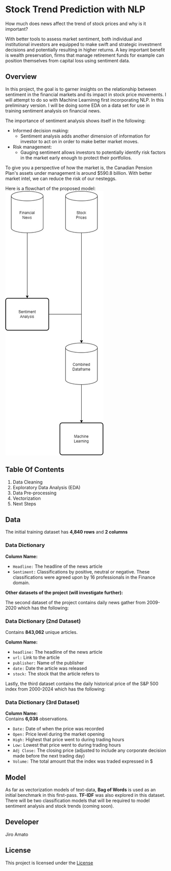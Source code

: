 # **Stock Trend Prediction with NLP**
How much does news affect the trend of stock prices and why is it important?

With better tools to assess market sentiment, both individual and institutional investors are equipped to make swift and strategic investment decisions and potentially resulting in higher returns. A key important benefit is wealth preservation, firms that manage retirement funds for example can position themselves from capital loss using sentiment data.


## **Overview**
In this project, the goal is to garner insights on the relationship between sentiment in the financial markets and its impact in stock price movements. I will attempt to do so with Machine Learninng first incorporating NLP. In this preliminary version. I will be doing some EDA on a data set for use in training sentiment analysis on financial news.

The importance of sentiment analysis shows itself in the following:
- Informed decision making:
  - Sentiment analysis adds another dimension of information for investor to act on in order to make better market moves.
- Risk management:
  - Gauging sentiment allows investors to potentially identify risk factors in the market early enough to protect their portfolios.
 
To give you a perspective of how the market is, the Canadian Pension Plan's assets under management is around $590.8 billion. With better market intel, we can reduce the risk of our nesteggs.

Here is a flowchart of the proposed model:<br>
![image](/docs/figures/flowchart.jpg)


## **Table Of Contents**
1. Data Cleaning
2. Exploratory Data Analysis (EDA)
3. Data Pre-processing
4. Vectorization
5. Next Steps     


## **Data**
The initial training dataset has **4,840 rows** and **2 columns**

### Data Dictionary

**Column Name:**   

- `Headline:` The headline of the news article
- `Sentiment:` Classifications by positive, neutral or negative. These classifications were agreed upon by 16 professionals in the Finance domain.

**Other datasets of the project (will investigate further):**

The second dataset of the project contains daily news gather from 2009-2020 which has the following:

### Data Dictionary (2nd Dataset)
Contains **843,062** unique articles.

**Column Name:**   

- `headline:` The headline of the news article
- `url:` Link to the article
- `publisher:` Name of the publisher
- `date:` Date the article was released
- `stock:` The stock that the article refers to

Lastly, the third dataset contains the daily historical price of the S&P 500 index from 2000-2024 which has the following:

### Data Dictionary (3rd Dataset)

**Column Name:**   
Contains **6,038** observations.

- `Date:` Date of when the price was recorded
- `Open:` Price level during the market opening
- `High:` Highest that price went to during trading hours
- `Low:` Lowest that price went to during trading hours
- `Adj Close:` The closing price (adjusted to include any corporate decision made before the next trading day)
- `Volume:` The total amount that the index was traded expressed in $


## **Model**
As far as vectorization models of text-data, **Bag of Words** is used as an initial benchmark in this first-pass. **TF-IDF** was also explored in this dataset. There will be two classification models that will be required to model sentiment analysis and stock trends (coming soon).

## **Developer**
Jiro Amato

## **License**
This project is licensed under the [License](https://opensource.org/license/mit)